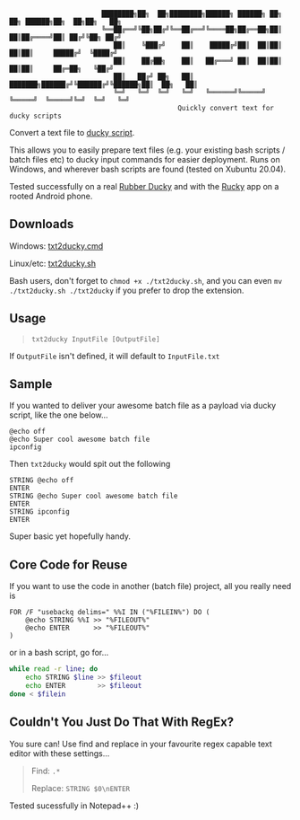```
                       ████████╗██╗  ██╗████████╗██████╗ ██████╗ ██╗   ██╗ ██████╗██╗  ██╗██╗   ██╗
                       ╚══██╔══╝╚██╗██╔╝╚══██╔══╝╚════██╗██╔══██╗██║   ██║██╔════╝██║ ██╔╝╚██╗ ██╔╝
                          ██║    ╚███╔╝    ██║    █████╔╝██║  ██║██║   ██║██║     █████╔╝  ╚████╔╝ 
                          ██║    ██╔██╗    ██║   ██╔═══╝ ██║  ██║██║   ██║██║     ██╔═██╗   ╚██╔╝  
                          ██║   ██╔╝ ██╗   ██║   ███████╗██████╔╝╚██████╔╝╚██████╗██║  ██╗   ██║   
                          ╚═╝   ╚═╝  ╚═╝   ╚═╝   ╚══════╝╚═════╝  ╚═════╝  ╚═════╝╚═╝  ╚═╝   ╚═╝   
                                          Quickly convert text for ducky scripts
```
Convert a text file to [ducky script](https://github.com/hak5darren/USB-Rubber-Ducky/wiki/Duckyscript).

This allows you to easily prepare text files (e.g. your existing bash scripts / batch files etc) to ducky input commands for easier deployment.
Runs on Windows, and wherever bash scripts are found (tested on Xubuntu 20.04).

Tested successfully on a real [Rubber Ducky](https://shop.hak5.org/products/usb-rubber-ducky-deluxe) and with the [Rucky](https://github.com/mayankmetha/Rucky) app on a rooted Android phone.

## Downloads
Windows: [txt2ducky.cmd](https://raw.githubusercontent.com/xsoc/txt2ducky/master/txt2ducky.cmd)

Linux/etc: [txt2ducky.sh](https://github.com/xsoc/txt2ducky/blob/master/txt2ducky.sh)

Bash users, don't forget to `chmod +x ./txt2ducky.sh`, and you can even `mv ./txt2ducky.sh ./txt2ducky` if you prefer to drop the extension.

## Usage
> `txt2ducky InputFile [OutputFile]`

If `OutputFile` isn't defined, it will default to `InputFile.txt`

## Sample
If you wanted to deliver your awesome batch file as a payload via ducky script, like the one below...
```batch
@echo off
@echo Super cool awesome batch file
ipconfig
```

Then `txt2ducky` would spit out the following
```ducky
STRING @echo off
ENTER
STRING @echo Super cool awesome batch file
ENTER
STRING ipconfig
ENTER
```

Super basic yet hopefully handy.

## Core Code for Reuse

If you want to use the code in another (batch file) project, all you really need is
```batch
FOR /F "usebackq delims=" %%I IN ("%FILEIN%") DO (
    @echo STRING %%I >> "%FILEOUT%"
    @echo ENTER      >> "%FILEOUT%"
)
```

or in a bash script, go for...
```bash
while read -r line; do
    echo STRING $line >> $fileout
    echo ENTER        >> $fileout
done < $filein
```

## Couldn't You Just Do That With RegEx?
You sure can! Use find and replace in your favourite regex capable text editor with these settings...

> Find: `.*`
>
> Replace: `STRING $0\nENTER`

Tested sucessfully in Notepad++ :)
